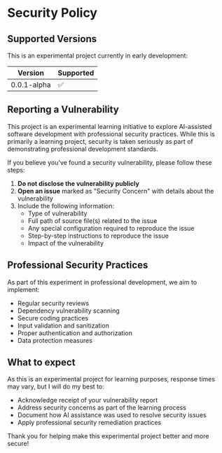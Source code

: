 # Security Policy

## Supported Versions

This is an experimental project currently in early development:

| Version | Supported          |
| ------- | ------------------ |
| 0.0.1-alpha   | :white_check_mark: |

## Reporting a Vulnerability

This project is an experimental learning initiative to explore AI-assisted software development with professional security practices. While this is primarily a learning project, security is taken seriously as part of demonstrating professional development standards.

If you believe you've found a security vulnerability, please follow these steps:

1. **Do not disclose the vulnerability publicly**
2. **Open an issue** marked as "Security Concern" with details about the vulnerability
3. Include the following information:
   - Type of vulnerability
   - Full path of source file(s) related to the issue
   - Any special configuration required to reproduce the issue
   - Step-by-step instructions to reproduce the issue
   - Impact of the vulnerability

## Professional Security Practices

As part of this experiment in professional development, we aim to implement:

- Regular security reviews
- Dependency vulnerability scanning
- Secure coding practices
- Input validation and sanitization
- Proper authentication and authorization
- Data protection measures

## What to expect

As this is an experimental project for learning purposes, response times may vary, but I will do my best to:

- Acknowledge receipt of your vulnerability report
- Address security concerns as part of the learning process
- Document how AI assistance was used to resolve security issues
- Apply professional security remediation practices

Thank you for helping make this experimental project better and more secure! 
